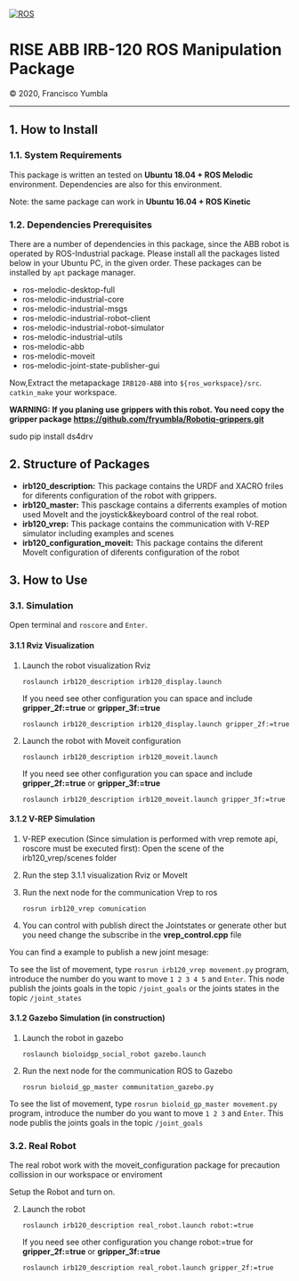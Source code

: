 [![ROS](http://www.ros.org/wp-content/uploads/2013/10/rosorg-logo1.png)](http://www.ros.org/)

<h1 style="border:none"> RISE ABB IRB-120 ROS Manipulation Package </h1>
&copy; 2020, Francisco Yumbla

<hr>

## 1. How to Install

### 1.1. System Requirements

This package is written an tested on **Ubuntu 18.04 + ROS Melodic** environment. Dependencies are also for this environment.

Note: the same package can work in **Ubuntu 16.04 + ROS Kinetic**

### 1.2. Dependencies Prerequisites

There are a number of dependencies in this package, since the ABB robot is operated by ROS-Industrial package. Please install all the packages listed below in your Ubuntu PC, in the given order. These packages can be installed by `apt` package manager.

* ros-melodic-desktop-full
* ros-melodic-industrial-core
* ros-melodic-industrial-msgs
* ros-melodic-industrial-robot-client
* ros-melodic-industrial-robot-simulator
* ros-melodic-industrial-utils
* ros-melodic-abb
* ros-melodic-moveit
* ros-melodic-joint-state-publisher-gui

Now,Extract the metapackage `IRB120-ABB` into `${ros_workspace}/src`. `catkin_make` your workspace.

**WARNING: If you planing use grippers with this robot. You need copy the gripper package https://github.com/fryumbla/Robotiq-grippers.git**

sudo pip install ds4drv


## 2. Structure of Packages

* **irb120_description:** This package contains the URDF and XACRO friles for diferents configuration of the robot with grippers.
* **irb120_master:** This pasckage contains a diferrents examples of motion used MoveIt and the joystick&keyboard control of the real robot.
* **irb120_vrep:** This package contains the communication with V-REP simulator including examples and scenes
* **irb120_configuration_moveit:** This package contains the diferent MoveIt configuration of diferents configuration of the robot

## 3. How to Use

### 3.1. Simulation

Open terminal and `roscore` and `Enter`. 

#### 3.1.1 Rviz Visualization

1. Launch the robot visualization Rviz
   ```
   roslaunch irb120_description irb120_display.launch
   ```
   If you need see other configuration you can space and include **gripper_2f:=true** or **gripper_3f:=true**
   ```
   roslaunch irb120_description irb120_display.launch gripper_2f:=true
   ```

2. Launch the robot with Moveit configuration
   ```
   roslaunch irb120_description irb120_moveit.launch
   ```
   If you need see other configuration you can space and include **gripper_2f:=true** or **gripper_3f:=true**
   ```
   roslaunch irb120_description irb120_moveit.launch gripper_3f:=true
   ```

#### 3.1.2 V-REP Simulation

1. V-REP execution (Since simulation is performed with vrep remote api, roscore must be executed first): Open the scene of the irb120_vrep/scenes folder

2. Run the step 3.1.1 visualization Rviz or MoveIt

3. Run the next node for the communication Vrep to ros
   ```
   rosrun irb120_vrep comunication
   ```
4. You can control with publish direct the Jointstates or generate other but you need change the subscribe in the **vrep_control.cpp** file

You can find a example to publish a new joint mesage:

To see the list of movement, type `rosrun irb120_vrep movement.py` program, introduce the number do you want to move `1 2 3 4 5` and `Enter`.
This node publish the joints goals in the topic `/joint_goals` or the joints states in the topic `/joint_states`

#### 3.1.2 Gazebo Simulation (in construction)

1. Launch the robot in gazebo
   ```
   roslaunch bioloidgp_social_robot gazebo.launch

   ```

2. Run the next node for the communication ROS to Gazebo
   ```
   rosrun bioloid_gp_master communitation_gazebo.py 
   ```
To see the list of movement, type `rosrun bioloid_gp_master movement.py` program, introduce the number do you want to move `1 2 3` and `Enter`.
This node publis the joints goals in the topic `/joint_goals`

### 3.2. Real Robot

The real robot work with the moveit_configuration package for precaution collission in our workspace or enviroment

Setup the Robot and turn on. 

2. Launch the robot
   ```
   roslaunch irb120_description real_robot.launch robot:=true
   ```
   If you need see other configuration you change robot:=true for **gripper_2f:=true** or **gripper_3f:=true**
   ```
   roslaunch irb120_description real_robot.launch gripper_2f:=true
   ```

<!-- moveit

    para crear uno nuevo moveit se debe anadir 
    config folder
    joint_names.yaml
    
    se debe copiar moveit_planing_execution.launch  cambiando con la carpeta moveit correspondiente

    se debe cambiar en 
    ros_controlllers.yaml

    controller_list:
  - name: irb_120_controller
    action_ns: follow_joint_trajectory
    default: True
    type: FollowJointTrajectory
    joints:
      - joint_1
      - joint_2
      - joint_3
      - joint_4
      - joint_5
      - joint_6

    por

    controller_list:
  - name: ""
    action_ns: joint_trajectory_action
    default: True
    type: FollowJointTrajectory
    joints:
      - joint_1
      - joint_2
      - joint_3
      - joint_4
      - joint_5
      - joint_6
